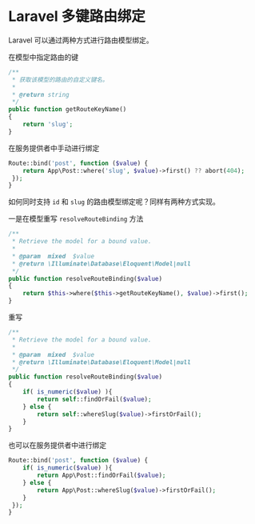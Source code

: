 # Laravel 多键路由绑定

Laravel 可以通过两种方式进行路由模型绑定。

在模型中指定路由的键

```php
/**
 * 获取该模型的路由的自定义键名。
 *
 * @return string
 */
public function getRouteKeyName()
{
    return 'slug';
}
```

在服务提供者中手动进行绑定

```php
Route::bind('post', function ($value) {
    return App\Post::where('slug', $value)->first() ?? abort(404);
 });
}
```

如何同时支持 `id` 和 `slug` 的路由模型绑定呢？同样有两种方式实现。

一是在模型重写 `resolveRouteBinding` 方法

```php
/**
 * Retrieve the model for a bound value.
 *
 * @param  mixed  $value
 * @return \Illuminate\Database\Eloquent\Model|null
 */
public function resolveRouteBinding($value)
{
    return $this->where($this->getRouteKeyName(), $value)->first();
}
```

重写

```php
/**
 * Retrieve the model for a bound value.
 *
 * @param  mixed  $value
 * @return \Illuminate\Database\Eloquent\Model|null
 */
public function resolveRouteBinding($value)
{
    if( is_numeric($value) ){
        return self::findOrFail($value);
    } else {
        return self::whereSlug($value)->firstOrFail();
    }
}
```

也可以在服务提供者中进行绑定

```php
Route::bind('post', function ($value) {
    if( is_numeric($value) ){
        return App\Post::findOrFail($value);
    } else {
        return App\Post::whereSlug($value)->firstOrFail();
    }
 });
}
```




